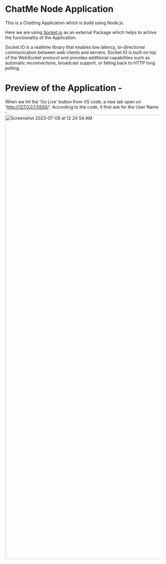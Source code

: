 # ChatMe Node Application
This is a Chatting Application which is build using Node.js. 

Here we are using [Socket.io](https://socket.io/docs/v4/#:~:text=Although%20Socket.IO%20indeed%20uses,a%20plain%20WebSocket%20server%20either.) as an external Package which helps to achive the functionality of the Application. 

Socket.IO is a realtime library that enables low latency, bi-directional communication between web clients and servers. Socket.IO is built on top of the WebSocket protocol and provides additional capabilities such as automatic reconnections, broadcast support, or falling back to HTTP long polling.

# Preview of the Application - 
When we hit the 'Go Live' button from VS code, a new tab open on 'http://127.0.0.1:5500/'. 
According to the code, it first ask for the User Name - 
<img width="1440" alt="Screenshot 2023-07-08 at 12 24 54 AM" src="https://github.com/shaswataddas/ChatMe-Node-Application/assets/60272712/6d06c533-3491-48ca-82ee-7907c7d16d48">
